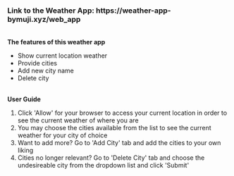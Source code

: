 <h3>Link to the Weather App: https://weather-app-bymuji.xyz/web_app</h3>
<br>
<b>The features of this weather app</b>
<ul>
<li> Show current location weather</li>
<li> Provide cities</li>
<li> Add new city name</li>
<li> Delete city </li></ul>
<br>
<b>User Guide</b>
<ol>
<li>Click 'Allow' for your browser to access your current location in order to see the current weather of where you are</li>
<li>You may choose the cities available from the list to see the current weather for your city of choice</li>
<li>Want to add more? Go to 'Add City' tab and add the cities to your own liking</li>
<li>Cities no longer relevant? Go to 'Delete City' tab and choose the undesireable city from the dropdown list and click 'Submit'</li>
</ol>
